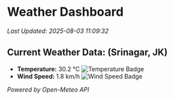 
# Weather Dashboard

_Last Updated: 2025-08-03 11:09:32_

## Current Weather Data: (Srinagar, JK)
- **Temperature:** 30.2 °C ![Temperature Badge](https://img.shields.io/badge/Temperature-High%20Temp-orange)
- **Wind Speed:** 1.8 km/h ![Wind Speed Badge](https://img.shields.io/badge/Wind%20Speed-Light%20Wind-blue)

*Powered by Open-Meteo API*
